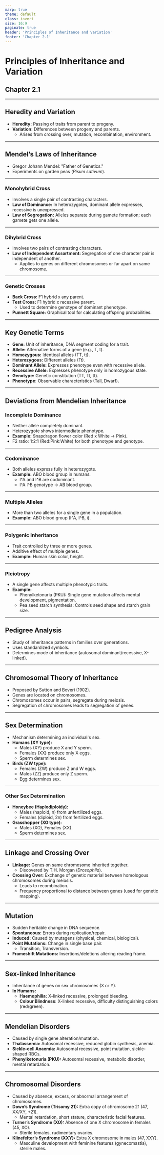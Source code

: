 ```yaml
---
marp: true
theme: default
class: invert
size: 16:9
paginate: true
header: 'Principles of Inheritance and Variation'
footer: 'Chapter 2.1'
---
```


# Principles of Inheritance and Variation

## Chapter 2.1

---

## Heredity and Variation

*   **Heredity:** Passing of traits from parent to progeny.
*   **Variation:** Differences between progeny and parents.
    *   Arises from crossing over, mutation, recombination, environment.

---

## Mendel’s Laws of Inheritance

*   Gregor Johann Mendel: "Father of Genetics."
*   Experiments on garden peas (*Pisum sativum*).

---

### Monohybrid Cross

*   Involves a single pair of contrasting characters.
*   **Law of Dominance:** In heterozygotes, dominant allele expresses, recessive is unexpressed.
*   **Law of Segregation:** Alleles separate during gamete formation; each gamete gets one allele.

---

### Dihybrid Cross

*   Involves two pairs of contrasting characters.
*   **Law of Independent Assortment:** Segregation of one character pair is independent of another.
    *   Applies to genes on different chromosomes or far apart on same chromosome.

---

### Genetic Crosses

*   **Back Cross:** F1 hybrid x any parent.
*   **Test Cross:** F1 hybrid x recessive parent.
    *   Used to determine genotype of dominant phenotype.
*   **Punnett Square:** Graphical tool for calculating offspring probabilities.

---

## Key Genetic Terms

*   **Gene:** Unit of inheritance, DNA segment coding for a trait.
*   **Allele:** Alternative forms of a gene (e.g., T, t).
*   **Homozygous:** Identical alleles (TT, tt).
*   **Heterozygous:** Different alleles (Tt).
*   **Dominant Allele:** Expresses phenotype even with recessive allele.
*   **Recessive Allele:** Expresses phenotype only in homozygous state.
*   **Genotype:** Genetic constitution (TT, Tt, tt).
*   **Phenotype:** Observable characteristics (Tall, Dwarf).

---

## Deviations from Mendelian Inheritance

### Incomplete Dominance

*   Neither allele completely dominant.
*   Heterozygote shows intermediate phenotype.
*   **Example:** Snapdragon flower color (Red x White → Pink).
*   F2 ratio: 1:2:1 (Red:Pink:White) for both phenotype and genotype.

---

### Codominance

*   Both alleles express fully in heterozygote.
*   **Example:** ABO blood group in humans.
    *   I^A and I^B are codominant.
    *   I^A I^B genotype → AB blood group.

---

### Multiple Alleles

*   More than two alleles for a single gene in a population.
*   **Example:** ABO blood group (I^A, I^B, i).

---

### Polygenic Inheritance

*   Trait controlled by three or more genes.
*   Additive effect of multiple genes.
*   **Example:** Human skin color, height.

---

### Pleiotropy

*   A single gene affects multiple phenotypic traits.
*   **Example:**
    *   Phenylketonuria (PKU): Single gene mutation affects mental development, pigmentation.
    *   Pea seed starch synthesis: Controls seed shape and starch grain size.

---

## Pedigree Analysis

*   Study of inheritance patterns in families over generations.
*   Uses standardized symbols.
*   Determines mode of inheritance (autosomal dominant/recessive, X-linked).

---

## Chromosomal Theory of Inheritance

*   Proposed by Sutton and Boveri (1902).
*   Genes are located on chromosomes.
*   Chromosomes occur in pairs, segregate during meiosis.
*   Segregation of chromosomes leads to segregation of genes.

---

## Sex Determination

*   Mechanism determining an individual's sex.
*   **Humans (XY type):**
    *   Males (XY) produce X and Y sperm.
    *   Females (XX) produce only X eggs.
    *   Sperm determines sex.
*   **Birds (ZW type):**
    *   Females (ZW) produce Z and W eggs.
    *   Males (ZZ) produce only Z sperm.
    *   Egg determines sex.

---

### Other Sex Determination

*   **Honeybee (Haplodiploidy):**
    *   Males (haploid, n) from unfertilized eggs.
    *   Females (diploid, 2n) from fertilized eggs.
*   **Grasshopper (XO type):**
    *   Males (XO), Females (XX).
    *   Sperm determines sex.

---

## Linkage and Crossing Over

*   **Linkage:** Genes on same chromosome inherited together.
    *   Discovered by T.H. Morgan (*Drosophila*).
*   **Crossing Over:** Exchange of genetic material between homologous chromosomes during meiosis.
    *   Leads to recombination.
    *   Frequency proportional to distance between genes (used for genetic mapping).

---

## Mutation

*   Sudden heritable change in DNA sequence.
*   **Spontaneous:** Errors during replication/repair.
*   **Induced:** Caused by mutagens (physical, chemical, biological).
*   **Point Mutations:** Change in single base pair.
    *   Transition, Transversion.
*   **Frameshift Mutations:** Insertions/deletions altering reading frame.

---

## Sex-linked Inheritance

*   Inheritance of genes on sex chromosomes (X or Y).
*   **In Humans:**
    *   **Haemophilia:** X-linked recessive, prolonged bleeding.
    *   **Colour Blindness:** X-linked recessive, difficulty distinguishing colors (red/green).

---

## Mendelian Disorders

*   Caused by single gene alteration/mutation.
*   **Thalassemia:** Autosomal recessive, reduced globin synthesis, anemia.
*   **Sickle-cell Anaemia:** Autosomal recessive, point mutation, sickle-shaped RBCs.
*   **Phenylketonuria (PKU):** Autosomal recessive, metabolic disorder, mental retardation.

---

## Chromosomal Disorders

*   Caused by absence, excess, or abnormal arrangement of chromosomes.
*   **Down’s Syndrome (Trisomy 21):** Extra copy of chromosome 21 (47, XX/XY, +21).
    *   Mental retardation, short stature, characteristic facial features.
*   **Turner’s Syndrome (XO):** Absence of one X chromosome in females (45, XO).
    *   Sterile females, rudimentary ovaries.
*   **Klinefelter’s Syndrome (XXY):** Extra X chromosome in males (47, XXY).
    *   Masculine development with feminine features (gynecomastia), sterile males.
